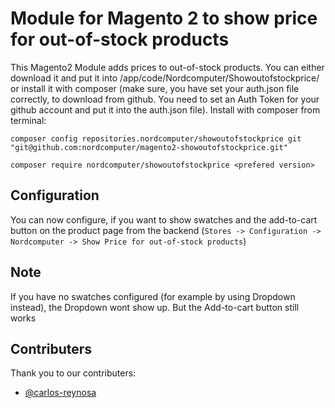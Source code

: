 # Module for Magento 2 to show price for out-of-stock products
This Magento2 Module adds prices to out-of-stock products. You can either download it and put it into /app/code/Nordcomputer/Showoutofstockprice/ or install it with composer (make sure, you have set your auth.json file correctly, to download from github. You need to set an Auth Token for your github account and put it into the auth.json file).
Install with composer from terminal:

`composer config repositories.nordcomputer/showoutofstockprice git "git@github.com:nordcomputer/magento2-showoutofstockprice.git"`

`composer require nordcomputer/showoutofstockprice <prefered version>`

## Configuration
You can now configure, if you want to show swatches and the add-to-cart button on the product page from the backend (`Stores -> Configuration -> Nordcomputer -> Show Price for out-of-stock products`)

## Note
If you have no swatches configured (for example by using Dropdown instead), the Dropdown wont show up. But the Add-to-cart button still works

## Contributers
Thank you to our contributers:
-   [@carlos-reynosa](https://www.github.com/carlos-reynosa)
